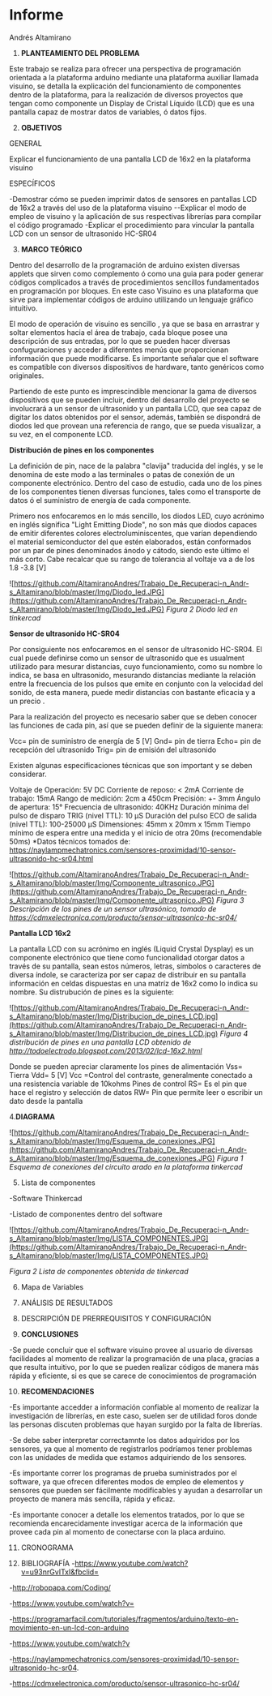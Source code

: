 # Informe
Andrés Altamirano

1. **PLANTEAMIENTO DEL PROBLEMA**

Este trabajo se realiza para ofrecer una perspectiva de programación orientada a  la plataforma arduino mediante una plataforma auxiliar llamada visuino, se detalla la explicación del funcionamiento de componentes dentro de la plataforma, para  la realización de diversos proyectos que tengan como componente un  Display de Cristal Líquido (LCD) que es una pantalla  capaz de mostrar datos de variables, ó datos fijos.


2. **OBJETIVOS**

  GENERAL
  
  Explicar el funcionamiento de una pantalla  LCD de 16x2 en la plataforma visuino


  
  
  ESPECÍFICOS
  
-Demostrar cómo se pueden imprimir datos de sensores en pantallas LCD de 16x2 a través del uso de la plataforma visuino
--Explicar el modo de empleo de visuino y la aplicación de sus respectivas librerías para compilar el código programado
-Explicar el procedimiento para vincular la pantalla LCD con un sensor de ultrasonido  HC-SR04    
     
3. **MARCO TEÓRICO**

Dentro del desarrollo de la programación de arduino existen diversas applets que sirven como complemento ó como una guia para poder generar códigos complicados a través de procedimientos sencillos fundamentados en programación por bloques. En este caso Visuino es una plataforma que sirve para implementar códigos de arduino  utilizando un lenguaje gráfico intuitivo.

El modo de operación de visuino es sencillo , ya que se basa en arrastrar y soltar elementos hacia el área de trabajo, cada bloque posee una descripción de sus entradas, por lo que se pueden hacer diversas confuguraciones y acceder a diferentes menús que proporcionan información que puede modificarse. Es importante señalar que el software es compatible con diversos dispositivos de hardware, tanto genéricos como originales.

Partiendo de este punto es imprescindible mencionar la gama de diversos dispositivos que se pueden incluir, dentro del desarrollo del proyecto se involucrará  a un sensor de  ultrasonido y un pantalla LCD, que sea capaz de digitar los datos obtenidos por el sensor, además, también se dispondrá de diodos led que provean una referencia de rango, que se pueda visualizar, a su vez, en el componente LCD.

**Distribución de pines en los componentes**

La definición de pin, nace de la palabra "clavija" traducida del inglés, y se le denomina de este modo a las terminales o patas de conexión de un componente electrónico. Dentro del caso de estudio, cada uno de los pines de los componentes tienen diversas funciones, tales como el transporte de datos ó el suministro de energía de cada componente.

Primero nos enfocaremos en lo más sencillo, los diodos LED, cuyo acrónimo en inglés significa "Light Emitting Diode", no son más que diodos capaces de emitir diferentes  colores electroluminiscentes, que varían dependiendo el material semiconductor del que estén elaborados, están conformados por un par de pines denominados ánodo y cátodo, siendo este último el más corto. Cabe recalcar que su rango de tolerancia al voltaje va a de los 1.8 -3.8 [V]

![https://github.com/AltamiranoAndres/Trabajo_De_Recuperaci-n_Andr-s_Altamirano/blob/master/Img/Diodo_led.JPG](https://github.com/AltamiranoAndres/Trabajo_De_Recuperaci-n_Andr-s_Altamirano/blob/master/Img/Diodo_led.JPG)
*Figura 2 Diodo led en tinkercad*

**Sensor de ultrasonido HC-SR04**

Por consiguiente nos enfocaremos en el sensor de ultrasonido HC-SR04. El cual puede definirse como un sensor de ultrasonido  que es usualment utilizado para mesurar distancias, cuyo funcionamiento, como su nombre lo indica, se basa en ultrasonido, mesurando distancias mediante la relación entre la frecuencia de los pulsos que emite en conjunto con la velocidad del sonido, de esta manera, puede medir distancias con bastante eficacia y a un precio .

Para la realización del proyecto es necesario saber que se deben conocer las funciones de cada pin, así que se pueden definir de la siguiente manera:

Vcc= pin de suministro de energía de 5 [V]
Gnd= pin de tierra
Echo= pin de recepción del ultrasonido
Trig= pin de emisión del ultrasonido

Existen algunas especificaciones técnicas que son important y se deben considerar.

Voltaje de Operación: 5V DC
Corriente de reposo: < 2mA
Corriente de trabajo: 15mA
Rango de medición: 2cm a 450cm
Precisión: +- 3mm
Ángulo de apertura: 15°
Frecuencia de ultrasonido: 40KHz
Duración mínima del pulso de disparo TRIG (nivel TTL): 10 μS
Duración del pulso ECO de salida (nivel TTL): 100-25000 μS
Dimensiones: 45mm x 20mm x 15mm
Tiempo mínimo de espera entre una medida y el inicio de otra 20ms (recomendable 50ms)
*Datos técnicos tomados de: https://naylampmechatronics.com/sensores-proximidad/10-sensor-ultrasonido-hc-sr04.html

![https://github.com/AltamiranoAndres/Trabajo_De_Recuperaci-n_Andr-s_Altamirano/blob/master/Img/Componente_ultrasonico.JPG](https://github.com/AltamiranoAndres/Trabajo_De_Recuperaci-n_Andr-s_Altamirano/blob/master/Img/Componente_ultrasonico.JPG)
*Figura 3 Descripción de los pines de un sensor ultrasónico, tomado de https://cdmxelectronica.com/producto/sensor-ultrasonico-hc-sr04/*

**Pantalla LCD 16x2**

La pantalla LCD con su acrónimo en inglés (Liquid Crystal Dysplay) es un componente electrónico que tiene como funcionalidad otorgar datos a través de su pantalla, sean estos números, letras, símbolos o caracteres de diversa índole, se caracteriza por ser capaz de distribuir en su pantalla información en celdas dispuestas en una matríz de 16x2 como lo indica su nombre. Su distrubución de pines es la siguiente:

![https://github.com/AltamiranoAndres/Trabajo_De_Recuperaci-n_Andr-s_Altamirano/blob/master/Img/Distribucion_de_pines_LCD.jpg](https://github.com/AltamiranoAndres/Trabajo_De_Recuperaci-n_Andr-s_Altamirano/blob/master/Img/Distribucion_de_pines_LCD.jpg)
*Figura 4 distribución de pines en una pantalla LCD obtenido de  http://todoelectrodo.blogspot.com/2013/02/lcd-16x2.html*

Donde se pueden apreciar claramente los  pines de alimentación
Vss= Tierra
Vdd= 5 [V]
Vcc =Control del contraste, generalmente conectado a una resistencia variable de 10kohms
Pines de control
RS= Es el pin que hace el registro y selección de datos
RW= Pin que permite leer o escribir un dato desde la pantalla


4.**DIAGRAMA**

![https://github.com/AltamiranoAndres/Trabajo_De_Recuperaci-n_Andr-s_Altamirano/blob/master/Img/Esquema_de_conexiones.JPG](https://github.com/AltamiranoAndres/Trabajo_De_Recuperaci-n_Andr-s_Altamirano/blob/master/Img/Esquema_de_conexiones.JPG)
*Figura 1 Esquema de conexiones del circuito arado en la plataforma tinkercad*

5. Lista de componentes

-Software Thinkercad

-Listado de componentes dentro del software

![https://github.com/AltamiranoAndres/Trabajo_De_Recuperaci-n_Andr-s_Altamirano/blob/master/Img/LISTA_COMPONENTES.JPG](https://github.com/AltamiranoAndres/Trabajo_De_Recuperaci-n_Andr-s_Altamirano/blob/master/Img/LISTA_COMPONENTES.JPG)

*Figura 2 Lista de componentes obtenida de tinkercad*

6. Mapa de Variables 





7. ANÁLISIS DE RESULTADOS 





8. DESCRIPCIÓN DE PRERREQUISITOS Y CONFIGURACIÓN





9. **CONCLUSIONES**

-Se puede concluir que el software visuino provee al usuario de diversas facilidades al momento de realizar la programación de una placa, gracias a que resulta intuitivo, por lo que se pueden realizar códigos de manera más rápida y eficiente, si es que se carece de conocimientos de programación




10. **RECOMENDACIONES**

-Es importante accedder a información confiable al momento de realizar la investigación de librerías, en este caso, suelen ser de utilidad foros donde las personas discuten problemas que hayan surgido por la falta de librerías.


-Se debe saber interpretar correctamnte los datos adquiridos por los sensores, ya que al momento de registrarlos podríamos tener problemas con las unidades de medida que estamos adquiriendo de los sensores.


-Es importante correr los programas de prueba suministrados por el software, ya que ofrecen diferentes modos de empleo de elementos y sensores que pueden ser fácilmente modificables y ayudan a desarrollar un proyecto de manera más sencilla, rápida y eficaz.


-Es importante conocer a detalle los elementos tratados, por lo que se recomienda encarecidamente investigar acerca de la información que provee cada pin al momento de conectarse con la placa arduino.



11. CRONOGRAMA


12. BIBLIOGRAFÍA
-https://www.youtube.com/watch?v=u93nrGvITxI&fbclid=

-http://robopapa.com/Coding/

-https://www.youtube.com/watch?v=

-https://programarfacil.com/tutoriales/fragmentos/arduino/texto-en-movimiento-en-un-lcd-con-arduino

-https://www.youtube.com/watch?v

-https://naylampmechatronics.com/sensores-proximidad/10-sensor-ultrasonido-hc-sr04.

-https://cdmxelectronica.com/producto/sensor-ultrasonico-hc-sr04/

